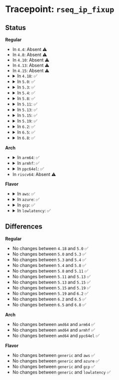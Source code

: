 # Tracepoint: <code>rseq_ip_fixup</code>

## Status
<b>Regular</b>
<ul>
<li>
In <code>4.4</code>: Absent ⚠️
</li>
<li>
In <code>4.8</code>: Absent ⚠️
</li>
<li>
In <code>4.10</code>: Absent ⚠️
</li>
<li>
In <code>4.13</code>: Absent ⚠️
</li>
<li>
In <code>4.15</code>: Absent ⚠️
</li>
<li>
<details>
<summary>In <code>4.18</code>: ✅</summary>

Event:

```c
struct trace_event_raw_rseq_ip_fixup {
    struct trace_entry ent;
    long unsigned int regs_ip;
    long unsigned int start_ip;
    long unsigned int post_commit_offset;
    long unsigned int abort_ip;
    char __data[0];
};
```
Function:

```c
void trace_event_raw_event_rseq_ip_fixup(void *__data, long unsigned int regs_ip, long unsigned int start_ip, long unsigned int post_commit_offset, long unsigned int abort_ip);
```
</details>
</li>
<li>
<details>
<summary>In <code>5.0</code>: ✅</summary>

Event:

```c
struct trace_event_raw_rseq_ip_fixup {
    struct trace_entry ent;
    long unsigned int regs_ip;
    long unsigned int start_ip;
    long unsigned int post_commit_offset;
    long unsigned int abort_ip;
    char __data[0];
};
```
Function:

```c
void trace_event_raw_event_rseq_ip_fixup(void *__data, long unsigned int regs_ip, long unsigned int start_ip, long unsigned int post_commit_offset, long unsigned int abort_ip);
```
</details>
</li>
<li>
<details>
<summary>In <code>5.3</code>: ✅</summary>

Event:

```c
struct trace_event_raw_rseq_ip_fixup {
    struct trace_entry ent;
    long unsigned int regs_ip;
    long unsigned int start_ip;
    long unsigned int post_commit_offset;
    long unsigned int abort_ip;
    char __data[0];
};
```
Function:

```c
void trace_event_raw_event_rseq_ip_fixup(void *__data, long unsigned int regs_ip, long unsigned int start_ip, long unsigned int post_commit_offset, long unsigned int abort_ip);
```
</details>
</li>
<li>
<details>
<summary>In <code>5.4</code>: ✅</summary>

Event:

```c
struct trace_event_raw_rseq_ip_fixup {
    struct trace_entry ent;
    long unsigned int regs_ip;
    long unsigned int start_ip;
    long unsigned int post_commit_offset;
    long unsigned int abort_ip;
    char __data[0];
};
```
Function:

```c
void trace_event_raw_event_rseq_ip_fixup(void *__data, long unsigned int regs_ip, long unsigned int start_ip, long unsigned int post_commit_offset, long unsigned int abort_ip);
```
</details>
</li>
<li>
<details>
<summary>In <code>5.8</code>: ✅</summary>

Event:

```c
struct trace_event_raw_rseq_ip_fixup {
    struct trace_entry ent;
    long unsigned int regs_ip;
    long unsigned int start_ip;
    long unsigned int post_commit_offset;
    long unsigned int abort_ip;
    char __data[0];
};
```
Function:

```c
void trace_event_raw_event_rseq_ip_fixup(void *__data, long unsigned int regs_ip, long unsigned int start_ip, long unsigned int post_commit_offset, long unsigned int abort_ip);
```
</details>
</li>
<li>
<details>
<summary>In <code>5.11</code>: ✅</summary>

Event:

```c
struct trace_event_raw_rseq_ip_fixup {
    struct trace_entry ent;
    long unsigned int regs_ip;
    long unsigned int start_ip;
    long unsigned int post_commit_offset;
    long unsigned int abort_ip;
    char __data[0];
};
```
Function:

```c
void trace_event_raw_event_rseq_ip_fixup(void *__data, long unsigned int regs_ip, long unsigned int start_ip, long unsigned int post_commit_offset, long unsigned int abort_ip);
```
</details>
</li>
<li>
<details>
<summary>In <code>5.13</code>: ✅</summary>

Event:

```c
struct trace_event_raw_rseq_ip_fixup {
    struct trace_entry ent;
    long unsigned int regs_ip;
    long unsigned int start_ip;
    long unsigned int post_commit_offset;
    long unsigned int abort_ip;
    char __data[0];
};
```
Function:

```c
void trace_event_raw_event_rseq_ip_fixup(void *__data, long unsigned int regs_ip, long unsigned int start_ip, long unsigned int post_commit_offset, long unsigned int abort_ip);
```
</details>
</li>
<li>
<details>
<summary>In <code>5.15</code>: ✅</summary>

Event:

```c
struct trace_event_raw_rseq_ip_fixup {
    struct trace_entry ent;
    long unsigned int regs_ip;
    long unsigned int start_ip;
    long unsigned int post_commit_offset;
    long unsigned int abort_ip;
    char __data[0];
};
```
Function:

```c
void trace_event_raw_event_rseq_ip_fixup(void *__data, long unsigned int regs_ip, long unsigned int start_ip, long unsigned int post_commit_offset, long unsigned int abort_ip);
```
</details>
</li>
<li>
<details>
<summary>In <code>5.19</code>: ✅</summary>

Event:

```c
struct trace_event_raw_rseq_ip_fixup {
    struct trace_entry ent;
    long unsigned int regs_ip;
    long unsigned int start_ip;
    long unsigned int post_commit_offset;
    long unsigned int abort_ip;
    char __data[0];
};
```
Function:

```c
void trace_event_raw_event_rseq_ip_fixup(void *__data, long unsigned int regs_ip, long unsigned int start_ip, long unsigned int post_commit_offset, long unsigned int abort_ip);
```
</details>
</li>
<li>
<details>
<summary>In <code>6.2</code>: ✅</summary>

Event:

```c
struct trace_event_raw_rseq_ip_fixup {
    struct trace_entry ent;
    long unsigned int regs_ip;
    long unsigned int start_ip;
    long unsigned int post_commit_offset;
    long unsigned int abort_ip;
    char __data[0];
};
```
Function:

```c
void trace_event_raw_event_rseq_ip_fixup(void *__data, long unsigned int regs_ip, long unsigned int start_ip, long unsigned int post_commit_offset, long unsigned int abort_ip);
```
</details>
</li>
<li>
<details>
<summary>In <code>6.5</code>: ✅</summary>

Event:

```c
struct trace_event_raw_rseq_ip_fixup {
    struct trace_entry ent;
    long unsigned int regs_ip;
    long unsigned int start_ip;
    long unsigned int post_commit_offset;
    long unsigned int abort_ip;
    char __data[0];
};
```
Function:

```c
void trace_event_raw_event_rseq_ip_fixup(void *__data, long unsigned int regs_ip, long unsigned int start_ip, long unsigned int post_commit_offset, long unsigned int abort_ip);
```
</details>
</li>
<li>
<details>
<summary>In <code>6.8</code>: ✅</summary>

Event:

```c
struct trace_event_raw_rseq_ip_fixup {
    struct trace_entry ent;
    long unsigned int regs_ip;
    long unsigned int start_ip;
    long unsigned int post_commit_offset;
    long unsigned int abort_ip;
    char __data[0];
};
```
Function:

```c
void trace_event_raw_event_rseq_ip_fixup(void *__data, long unsigned int regs_ip, long unsigned int start_ip, long unsigned int post_commit_offset, long unsigned int abort_ip);
```
</details>
</li>
</ul>
<b>Arch</b>
<ul>
<li>
<details>
<summary>In <code>arm64</code>: ✅</summary>

Event:

```c
struct trace_event_raw_rseq_ip_fixup {
    struct trace_entry ent;
    long unsigned int regs_ip;
    long unsigned int start_ip;
    long unsigned int post_commit_offset;
    long unsigned int abort_ip;
    char __data[0];
};
```
Function:

```c
void trace_event_raw_event_rseq_ip_fixup(void *__data, long unsigned int regs_ip, long unsigned int start_ip, long unsigned int post_commit_offset, long unsigned int abort_ip);
```
</details>
</li>
<li>
<details>
<summary>In <code>armhf</code>: ✅</summary>

Event:

```c
struct trace_event_raw_rseq_ip_fixup {
    struct trace_entry ent;
    long unsigned int regs_ip;
    long unsigned int start_ip;
    long unsigned int post_commit_offset;
    long unsigned int abort_ip;
    char __data[0];
};
```
Function:

```c
void trace_event_raw_event_rseq_ip_fixup(void *__data, long unsigned int regs_ip, long unsigned int start_ip, long unsigned int post_commit_offset, long unsigned int abort_ip);
```
</details>
</li>
<li>
<details>
<summary>In <code>ppc64el</code>: ✅</summary>

Event:

```c
struct trace_event_raw_rseq_ip_fixup {
    struct trace_entry ent;
    long unsigned int regs_ip;
    long unsigned int start_ip;
    long unsigned int post_commit_offset;
    long unsigned int abort_ip;
    char __data[0];
};
```
Function:

```c
void trace_event_raw_event_rseq_ip_fixup(void *__data, long unsigned int regs_ip, long unsigned int start_ip, long unsigned int post_commit_offset, long unsigned int abort_ip);
```
</details>
</li>
<li>
In <code>riscv64</code>: Absent ⚠️
</li>
</ul>
<b>Flavor</b>
<ul>
<li>
<details>
<summary>In <code>aws</code>: ✅</summary>

Event:

```c
struct trace_event_raw_rseq_ip_fixup {
    struct trace_entry ent;
    long unsigned int regs_ip;
    long unsigned int start_ip;
    long unsigned int post_commit_offset;
    long unsigned int abort_ip;
    char __data[0];
};
```
Function:

```c
void trace_event_raw_event_rseq_ip_fixup(void *__data, long unsigned int regs_ip, long unsigned int start_ip, long unsigned int post_commit_offset, long unsigned int abort_ip);
```
</details>
</li>
<li>
<details>
<summary>In <code>azure</code>: ✅</summary>

Event:

```c
struct trace_event_raw_rseq_ip_fixup {
    struct trace_entry ent;
    long unsigned int regs_ip;
    long unsigned int start_ip;
    long unsigned int post_commit_offset;
    long unsigned int abort_ip;
    char __data[0];
};
```
Function:

```c
void trace_event_raw_event_rseq_ip_fixup(void *__data, long unsigned int regs_ip, long unsigned int start_ip, long unsigned int post_commit_offset, long unsigned int abort_ip);
```
</details>
</li>
<li>
<details>
<summary>In <code>gcp</code>: ✅</summary>

Event:

```c
struct trace_event_raw_rseq_ip_fixup {
    struct trace_entry ent;
    long unsigned int regs_ip;
    long unsigned int start_ip;
    long unsigned int post_commit_offset;
    long unsigned int abort_ip;
    char __data[0];
};
```
Function:

```c
void trace_event_raw_event_rseq_ip_fixup(void *__data, long unsigned int regs_ip, long unsigned int start_ip, long unsigned int post_commit_offset, long unsigned int abort_ip);
```
</details>
</li>
<li>
<details>
<summary>In <code>lowlatency</code>: ✅</summary>

Event:

```c
struct trace_event_raw_rseq_ip_fixup {
    struct trace_entry ent;
    long unsigned int regs_ip;
    long unsigned int start_ip;
    long unsigned int post_commit_offset;
    long unsigned int abort_ip;
    char __data[0];
};
```
Function:

```c
void trace_event_raw_event_rseq_ip_fixup(void *__data, long unsigned int regs_ip, long unsigned int start_ip, long unsigned int post_commit_offset, long unsigned int abort_ip);
```
</details>
</li>
</ul>

## Differences
<b>Regular</b>
<ul>
<li>
No changes between <code>4.18</code> and <code>5.0</code> ✅
</li>
<li>
No changes between <code>5.0</code> and <code>5.3</code> ✅
</li>
<li>
No changes between <code>5.3</code> and <code>5.4</code> ✅
</li>
<li>
No changes between <code>5.4</code> and <code>5.8</code> ✅
</li>
<li>
No changes between <code>5.8</code> and <code>5.11</code> ✅
</li>
<li>
No changes between <code>5.11</code> and <code>5.13</code> ✅
</li>
<li>
No changes between <code>5.13</code> and <code>5.15</code> ✅
</li>
<li>
No changes between <code>5.15</code> and <code>5.19</code> ✅
</li>
<li>
No changes between <code>5.19</code> and <code>6.2</code> ✅
</li>
<li>
No changes between <code>6.2</code> and <code>6.5</code> ✅
</li>
<li>
No changes between <code>6.5</code> and <code>6.8</code> ✅
</li>
</ul>
<b>Arch</b>
<ul>
<li>
No changes between <code>amd64</code> and <code>arm64</code> ✅
</li>
<li>
No changes between <code>amd64</code> and <code>armhf</code> ✅
</li>
<li>
No changes between <code>amd64</code> and <code>ppc64el</code> ✅
</li>
</ul>
<b>Flavor</b>
<ul>
<li>
No changes between <code>generic</code> and <code>aws</code> ✅
</li>
<li>
No changes between <code>generic</code> and <code>azure</code> ✅
</li>
<li>
No changes between <code>generic</code> and <code>gcp</code> ✅
</li>
<li>
No changes between <code>generic</code> and <code>lowlatency</code> ✅
</li>
</ul>
